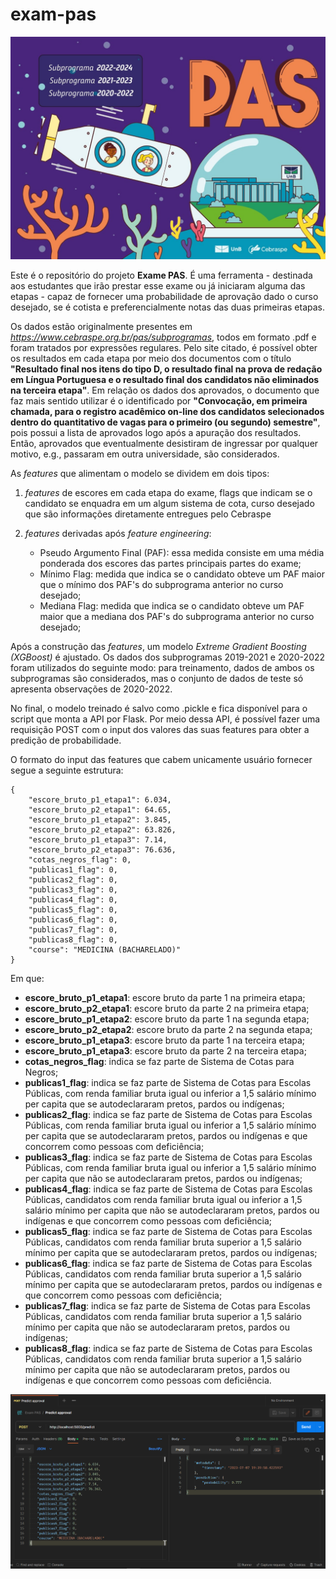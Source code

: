 # exam-pas

![PAS_logo](reports/figures/PAS_logo.jpeg)

Este é o repositório do projeto **Exame PAS**. É uma ferramenta - destinada aos estudantes que irão prestar esse exame ou já iniciaram alguma das etapas - capaz de fornecer uma probabilidade de aprovação dado o curso desejado, se é cotista e preferencialmente notas das duas primeiras etapas.

Os dados estão originalmente presentes em *https://www.cebraspe.org.br/pas/subprogramas*, todos em formato .pdf e foram tratados por expressões regulares. Pelo site citado, é possível obter os resultados em cada etapa por meio dos documentos com o título **"Resultado final nos itens do tipo D, o resultado final na prova de redação em Língua Portuguesa e o resultado final dos candidatos não eliminados na terceira etapa"**. Em relação os dados dos aprovados, o documento que faz mais sentido utilizar é o identificado por **"Convocação, em primeira chamada, para o registro acadêmico on-line dos candidatos selecionados dentro do quantitativo de vagas para o primeiro (ou segundo) semestre"**, pois possui a lista de aprovados logo após a apuração dos resultados. Então, aprovados que eventualmente desistiram de ingressar por qualquer motivo, e.g., passaram em outra universidade, são considerados.

As *features* que alimentam o modelo se dividem em dois tipos:
1. *features* de escores em cada etapa do exame, flags que indicam se o candidato se enquadra em um algum sistema de cota, curso desejado que são informações diretamente entregues pelo Cebraspe

2. *features* derivadas após *feature engineering*: 
    * Pseudo Argumento Final (PAF): essa medida consiste em uma média ponderada dos escores das partes principais partes do exame;
    * Mínimo Flag: medida que indica se o candidato obteve um PAF maior que o mínimo dos PAF's do subprograma anterior no curso desejado;
    * Mediana Flag: medida que indica se o candidato obteve um PAF maior que a mediana dos PAF's do subprograma anterior no curso desejado;

Após a construção das *features*, um modelo *Extreme Gradient Boosting (XGBoost)* é ajustado. Os dados dos subprogramas 2019-2021 e 2020-2022 foram utilizados do seguinte modo: para treinamento, dados de ambos os subprogramas são considerados, mas o conjunto de dados de teste só apresenta observações de 2020-2022.

No final, o modelo treinado é salvo como .pickle e fica disponível para o script que monta a API por Flask. Por meio dessa API, é possível fazer uma requisição POST com o input dos valores das suas features para obter a predição de probabilidade.

O formato do input das features que cabem unicamente usuário fornecer segue a seguinte estrutura:

```
{
    "escore_bruto_p1_etapa1": 6.034,
    "escore_bruto_p2_etapa1": 64.65,
    "escore_bruto_p1_etapa2": 3.845,
    "escore_bruto_p2_etapa2": 63.826,
    "escore_bruto_p1_etapa3": 7.14,
    "escore_bruto_p2_etapa3": 76.636,
    "cotas_negros_flag": 0,
    "publicas1_flag": 0,
    "publicas2_flag": 0,
    "publicas3_flag": 0,
    "publicas4_flag": 0,
    "publicas5_flag": 0,
    "publicas6_flag": 0,
    "publicas7_flag": 0,
    "publicas8_flag": 0,
    "course": "MEDICINA (BACHARELADO)"
}
```

Em que:
* **escore_bruto_p1_etapa1**: escore bruto da parte 1 na primeira etapa;
* **escore_bruto_p2_etapa1**: escore bruto da parte 2 na primeira etapa;
* **escore_bruto_p1_etapa2**: escore bruto da parte 1 na segunda etapa;
* **escore_bruto_p2_etapa2**: escore bruto da parte 2 na segunda etapa;
* **escore_bruto_p1_etapa3**: escore bruto da parte 1 na terceira etapa;
* **escore_bruto_p1_etapa3**: escore bruto da parte 2 na terceira etapa;
* **cotas_negros_flag**: indica se faz parte de Sistema de Cotas para Negros;
* **publicas1_flag**: indica se faz parte de Sistema de Cotas para Escolas Públicas, com renda familiar bruta igual ou inferior a 1,5 salário mínimo per capita que se autodeclararam pretos, pardos ou indígenas;
* **publicas2_flag**: indica se faz parte de Sistema de Cotas para Escolas Públicas, com renda familiar bruta igual ou inferior a 1,5 salário mínimo per capita que se autodeclararam pretos, pardos ou indígenas e que concorrem como pessoas com deficiência;
* **publicas3_flag**: indica se faz parte de Sistema de Cotas para Escolas Públicas, com renda familiar bruta igual ou inferior a 1,5 salário mínimo per capita que não se autodeclararam pretos, pardos ou indígenas;
* **publicas4_flag**: indica se faz parte de Sistema de Cotas para Escolas Públicas, candidatos com renda familiar bruta igual ou inferior a 1,5 salário mínimo per capita que não se autodeclararam pretos, pardos ou indígenas e que concorrem como pessoas com deficiência;
* **publicas5_flag**: indica se faz parte de Sistema de Cotas para Escolas Públicas, candidatos com renda familiar bruta superior a 1,5 salário mínimo per capita que se autodeclararam pretos, pardos ou indígenas;
* **publicas6_flag**: indica se faz parte de Sistema de Cotas para Escolas Públicas, candidatos com renda familiar bruta superior a 1,5 salário mínimo per capita que se autodeclararam pretos, pardos ou indígenas e que concorrem como pessoas com deficiência;
* **publicas7_flag**: indica se faz parte de Sistema de Cotas para Escolas Públicas, candidatos com renda familiar bruta superior a 1,5 salário mínimo per capita que não se autodeclararam pretos, pardos ou indígenas;
* **publicas8_flag**: indica se faz parte de Sistema de Cotas para Escolas Públicas, candidatos com renda familiar bruta superior a 1,5 salário mínimo per capita que não se autodeclararam pretos, pardos ou indígenas e que concorrem como pessoas com deficiência.

![post_example](reports/figures/prediction_post_example.PNG)